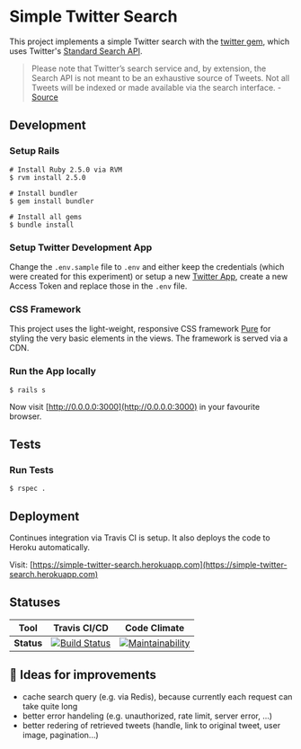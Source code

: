 # Simple Twitter Search

This project implements a simple Twitter search with the [twitter gem](https://github.com/sferik/twitter), which uses Twitter's [Standard Search API](https://developer.twitter.com/en/docs/tweets/search/api-reference/get-search-tweets).

> Please note that Twitter’s search service and, by extension, the Search API is not meant to be an exhaustive source of Tweets. Not all Tweets will be indexed or made available via the search interface. - [Source](https://developer.twitter.com/en/docs/tweets/search/api-reference/get-search-tweets.html)

## Development 
### Setup Rails

```shell
# Install Ruby 2.5.0 via RVM
$ rvm install 2.5.0

# Install bundler
$ gem install bundler

# Install all gems
$ bundle install
```

### Setup Twitter Development App
Change the `.env.sample` file to `.env` and either keep the credentials (which were created for this experiment) or setup a new [Twitter App](https://apps.twitter.com/), create a new Access Token and replace those in the `.env` file. 

### CSS Framework
This project uses the light-weight, responsive CSS framework [Pure](https://purecss.io) for styling the very basic elements in the views. The framework is served via a CDN. 

### Run the App locally

```shell
$ rails s
```

Now visit [http://0.0.0.0:3000](http://0.0.0.0:3000) in your favourite browser. 

## Tests
### Run Tests

```shell
$ rspec .
```

## Deployment 

Continues integration via Travis CI is setup. It also deploys the code to Heroku automatically. 

Visit: [https://simple-twitter-search.herokuapp.com](https://simple-twitter-search.herokuapp.com)

## Statuses

|Tool  | Travis CI/CD  | Code Climate |
|------|---------------|--------------|
|**Status**|[![Build Status](https://travis-ci.org/zfhui/simple-twitter.svg?branch=master)](https://travis-ci.org/zfhui/simple-twitter)|[![Maintainability](https://api.codeclimate.com/v1/badges/a6c6555291a84a6ce7e5/maintainability)](https://codeclimate.com/github/zfhui/simple-twitter/maintainability)|

## 🌟 Ideas for improvements
* cache search query (e.g. via Redis), because currently each request can take quite long
* better error handeling (e.g. unauthorized, rate limit, server error, ...)
* better redering of retrieved tweets (handle, link to original tweet, user image, pagination...)